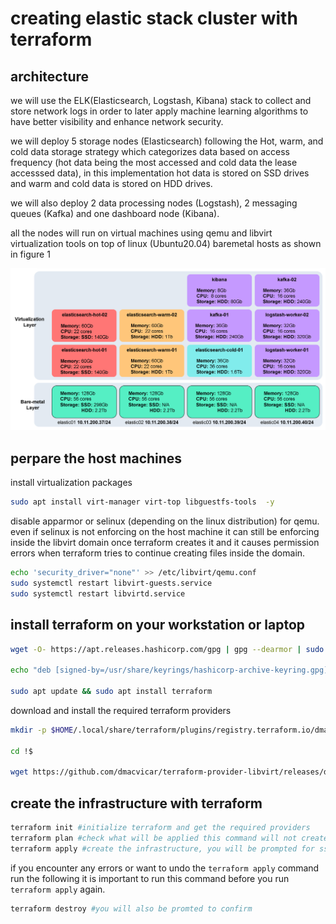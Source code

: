 # creating elastic stack cluster with terraform

## architecture

we will use the ELK(Elasticsearch, Logstash, Kibana) stack to collect and store network logs in order to later apply machine learning algorithms to have better visibility and enhance network security.

we will deploy 5 storage nodes (Elasticsearch) following the Hot, warm, and cold data storage strategy which categorizes data based on access frequency (hot data being the most accessed and cold data the lease accesssed data), in this implementation hot data is stored on SSD drives and warm and cold data is stored on HDD drives.

we will also deploy 2 data processing nodes (Logstash), 2 messaging queues (Kafka) and one dashboard node (Kibana).

all the nodes will run on virtual machines using qemu and libvirt virtualization tools on top of linux (Ubuntu20.04) baremetal hosts as shown in figure 1

![architecture](assets/architecture.png "Figure 01: ELK deployment architecture")


## perpare the host machines

install virtualization packages

```bash
sudo apt install virt-manager virt-top libguestfs-tools  -y
````

disable apparmor or selinux (depending on the linux distribution) for qemu.
even if selinux is not enforcing on the host machine it can still be enforcing inside the libvirt domain once terraform creates it and it causes permission errors when terraform tries to continue creating files inside the domain.

```bash
echo 'security_driver="none"' >> /etc/libvirt/qemu.conf
sudo systemctl restart libvirt-guests.service
sudo systemctl restart libvirtd.service
```

## install terraform on your workstation or laptop

```bash
wget -O- https://apt.releases.hashicorp.com/gpg | gpg --dearmor | sudo tee /usr/share/keyrings/hashicorp-archive-keyring.gpg

echo "deb [signed-by=/usr/share/keyrings/hashicorp-archive-keyring.gpg] https://apt.releases.hashicorp.com $(lsb_release -cs) main" | sudo tee /etc/apt/sources.list.d/hashicorp.list

sudo apt update && sudo apt install terraform
```

download and install the required terraform providers

```bash
mkdir -p $HOME/.local/share/terraform/plugins/registry.terraform.io/dmacvicar/libvirt/0.6.3/linux_amd64/

cd !$

wget https://github.com/dmacvicar/terraform-provider-libvirt/releases/download/v0.6.3/terraform-provider-libvirt-0.6.3+git.1604843676.67f4f2aa.Ubuntu_20.04.amd64.tar.gz
```

## create the infrastructure with terraform

```bash
terraform init #initialize terraform and get the required providers
terraform plan #check what will be applied this command will not create anything
terraform apply #create the infrastructure, you will be prompted for ssh passwords and to confirm the creation by typing 'yes'
```

if you encounter any errors or want to undo the `terraform apply` command run the following
it is important to run this command before you run `terraform apply` again.
```bash
terraform destroy #you will also be promted to confirm
````
